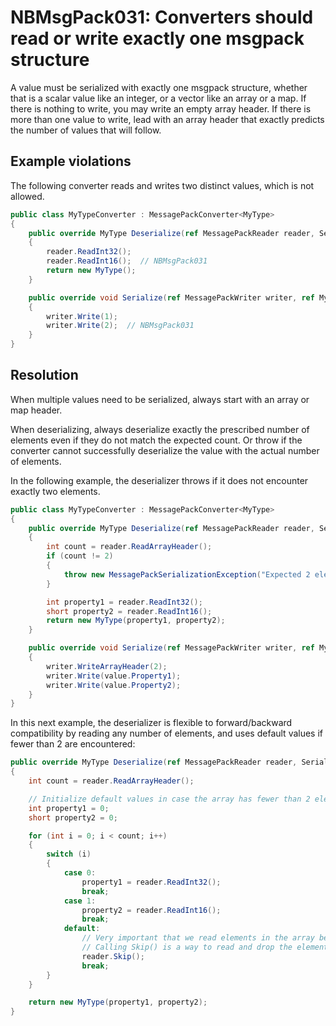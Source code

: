 # NBMsgPack031: Converters should read or write exactly one msgpack structure

A value must be serialized with exactly one msgpack structure, whether that is a scalar value like an integer, or a vector like an array or a map.
If there is nothing to write, you may write an empty array header.
If there is more than one value to write, lead with an array header that exactly predicts the number of values that will follow.

## Example violations

The following converter reads and writes two distinct values, which is not allowed.

```cs
public class MyTypeConverter : MessagePackConverter<MyType>
{
    public override MyType Deserialize(ref MessagePackReader reader, SerializationContext context)
    {
        reader.ReadInt32();
        reader.ReadInt16();  // NBMsgPack031
        return new MyType();
    }

    public override void Serialize(ref MessagePackWriter writer, ref MyType value, SerializationContext context)
    {
        writer.Write(1);
        writer.Write(2);  // NBMsgPack031
    }
}
```

## Resolution

When multiple values need to be serialized, always start with an array or map header.

When deserializing, always deserialize exactly the prescribed number of elements even if they do not match the expected count.
Or throw if the converter cannot successfully deserialize the value with the actual number of elements.

In the following example, the deserializer throws if it does not encounter exactly two elements.

```cs
public class MyTypeConverter : MessagePackConverter<MyType>
{
    public override MyType Deserialize(ref MessagePackReader reader, SerializationContext context)
    {
        int count = reader.ReadArrayHeader();
        if (count != 2)
        {
            throw new MessagePackSerializationException("Expected 2 elements.");
        }

        int property1 = reader.ReadInt32();
        short property2 = reader.ReadInt16();
        return new MyType(property1, property2);
    }

    public override void Serialize(ref MessagePackWriter writer, ref MyType value, SerializationContext context)
    {
        writer.WriteArrayHeader(2);
        writer.Write(value.Property1);
        writer.Write(value.Property2);
    }
}
```

In this next example, the deserializer is flexible to forward/backward compatibility by reading any number of elements, and uses default values if fewer than 2 are encountered:

```cs
public override MyType Deserialize(ref MessagePackReader reader, SerializationContext context)
{
    int count = reader.ReadArrayHeader();

    // Initialize default values in case the array has fewer than 2 elements.
    int property1 = 0;
    short property2 = 0;

    for (int i = 0; i < count; i++)
    {
        switch (i)
        {
            case 0:
                property1 = reader.ReadInt32();
                break;
            case 1:
                property2 = reader.ReadInt16();
                break;
            default:
                // Very important that we read elements in the array belonging to this object even if we don't know what to do with them.
                // Calling Skip() is a way to read and drop the element without knowing what kind it is.
                reader.Skip();
                break;
        }
    }

    return new MyType(property1, property2);
}
```
